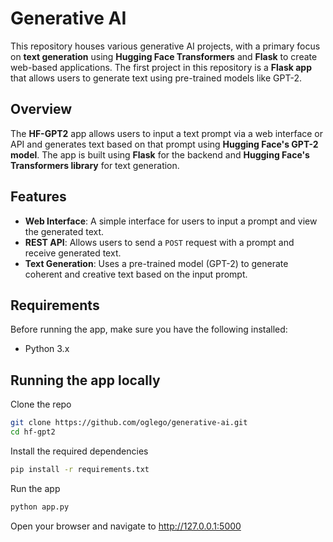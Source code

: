 # Generative AI 

This repository houses various generative AI projects, with a primary focus on **text generation** using **Hugging Face Transformers** and **Flask** to create web-based applications. The first project in this repository is a **Flask app** that allows users to generate text using pre-trained models like GPT-2.

## Overview

The **HF-GPT2** app allows users to input a text prompt via a web interface or API and generates text based on that prompt using **Hugging Face's GPT-2 model**. The app is built using **Flask** for the backend and **Hugging Face's Transformers library** for text generation. 

## Features

- **Web Interface**: A simple interface for users to input a prompt and view the generated text.
- **REST API**: Allows users to send a `POST` request with a prompt and receive generated text.
- **Text Generation**: Uses a pre-trained model (GPT-2) to generate coherent and creative text based on the input prompt.

## Requirements

Before running the app, make sure you have the following installed:

- Python 3.x

## Running the app locally
Clone the repo

```bash
git clone https://github.com/oglego/generative-ai.git
cd hf-gpt2
```

Install the required dependencies

```bash
pip install -r requirements.txt
```

Run the app

```bash
python app.py
```

Open your browser and navigate to http://127.0.0.1:5000
